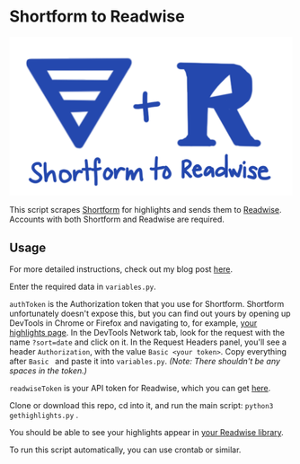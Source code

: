 # Shortform to Readwise

![Shortform to Readwise](/assets/20210816-shortform-to-readwise-title.png)

This script scrapes [Shortform](https://www.shortform.com) for highlights and sends them to [Readwise](https://readwise.io). Accounts with both Shortform and Readwise are required.

## Usage

For more detailed instructions, check out my blog post [here](https://nicolevanderhoeven.com/blog/20210815-shortform-to-readwise/).

Enter the required data in `variables.py`.

`authToken` is the Authorization token that you use for Shortform. Shortform unfortunately doesn't expose this, but you can find out yours by opening up DevTools in Chrome or Firefox and navigating to, for example, [your highlights page](https://www.shortform.com/app/highlights). In the DevTools Network tab, look for the request with the name `?sort=date` and click on it. In the Request Headers panel, you'll see a header `Authorization`, with the value `Basic <your token>`. Copy everything after `Basic ` and paste it into `variables.py`. _(Note: There shouldn't be any spaces in the token.)_

`readwiseToken` is your API token for Readwise, which you can get [here](https://readwise.io/access_token).

Clone or download this repo, cd into it, and run the main script: `python3 gethighlights.py` .

You should be able to see your highlights appear in [your Readwise library](https://readwise.io/books).

To run this script automatically, you can use crontab or similar.
